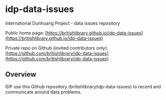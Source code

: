 # idp-data-issues
International Dunhuang Project - data issues repository

Public home page: [https://britishlibrary.github.io/idp-data-issues](https://britishlibrary.github.io/idp-data-issues)

Private repo on Github (invited contributors only): [https://github.com/britishlibrary/idp-data-issues](https://github.com/britishlibrary/idp-data-issues)

## Overview
IDP use this Github repository (britishlibrary/idp-data-issues) to record and communicate around data problems.